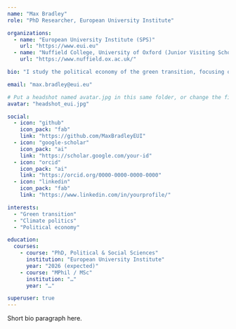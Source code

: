```yaml
---
name: "Max Bradley"
role: "PhD Researcher, European University Institute"

organizations:
  - name: "European University Institute (SPS)"
    url: "https://www.eui.eu"
  - name: "Nuffield College, University of Oxford (Junior Visiting Scholar)"
    url: "https://www.nuffield.ox.ac.uk/"

bio: "I study the political economy of the green transition, focusing on how local human capital shapes adaptation and political responses."

email: "max.bradley@eui.eu"

# Put a headshot named avatar.jpg in this same folder, or change the filename below.
avatar: "headshot_eui.jpg"

social:
  - icon: "github"
    icon_pack: "fab"
    link: "https://github.com/MaxBradleyEUI"
  - icon: "google-scholar"
    icon_pack: "ai"
    link: "https://scholar.google.com/your-id"
  - icon: "orcid"
    icon_pack: "ai"
    link: "https://orcid.org/0000-0000-0000-0000"
  - icon: "linkedin"
    icon_pack: "fab"
    link: "https://www.linkedin.com/in/yourprofile/"

interests:
  - "Green transition"
  - "Climate politics"
  - "Political economy"

education:
  courses:
    - course: "PhD, Political & Social Sciences"
      institution: "European University Institute"
      year: "2026 (expected)"
    - course: "MPhil / MSc"
      institution: "…"
      year: "…"

superuser: true
---
```


Short bio paragraph here.
